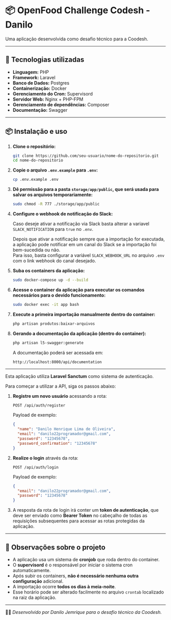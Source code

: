 # 📦 OpenFood Challenge Codesh - Danilo

Uma aplicação desenvolvida como desafio técnico para a Coodesh.

---

## 🚀 Tecnologias utilizadas

- **Linguagem:** PHP  
- **Framework:** Laravel  
- **Banco de Dados:** Postgres  
- **Containerização:** Docker  
- **Gerenciamento do Cron:** Supervisord 
- **Servidor Web:** Nginx + PHP-FPM  
- **Gerenciamento de dependências:** Composer 
- **Documentação:** Swagger 

---

## 📦 Instalação e uso

1. **Clone o repositório:**

   ```bash
   git clone https://github.com/seu-usuario/nome-do-repositorio.git
   cd nome-do-repositorio
   ```

2. **Copie o arquivo `.env.example` para `.env`:**

   ```bash
   cp .env.example .env
   ```

3. **Dê permissão para a pasta `storage/app/public`, que será usada para salvar os arquivos temporariamente:**

   ```bash
   sudo chmod -R 777 ./storage/app/public
   ```

4. **Configure o webhook de notificação do Slack:**

   Caso deseje ativar a notificação via Slack basta alterar a variavel `SLACK_NOTIFICATION` para `true` no `.env`.

   Depois que ativar a notificação sempre que a importação for executada, a aplicação pode notificar em um canal do Slack se a importação foi bem-sucedida ou não.  
   Para isso, basta configurar a variável `SLACK_WEBHOOK_URL` no arquivo `.env` com o link webhook do canal desejado.
   

5. **Suba os containers da aplicação:**

   ```bash
   sudo docker-compose up -d --build
   ```

6. **Acesse o container da aplicação para executar os comandos necessários para o devido funcionamento:**

   ```bash
   sudo docker exec -it app bash
   ```

7. **Execute a primeira importação manualmente dentro do container:**

   ```bash
   php artisan produtos:baixar-arquivos
   ```

8. **Gerando a documentação da aplicação (dentro do container):**

   ```bash
   php artisan l5-swagger:generate  
   ```
   A documentação poderá ser acessada em:
   ```bash
   http://localhost:8000/api/documentation  
   ```
---

Esta aplicação utiliza **Laravel Sanctum** como sistema de autenticação.

Para começar a utilizar a API, siga os passos abaixo:

1. **Registre um novo usuário** acessando a rota:

   ```
   POST /api/auth/register
   ```

   Payload de exemplo:

   ```json
   {
     "name": "Danilo Henrique Lima de Oliveira",
     "email": "danilo22programador@gmail.com",
     "password": "12345678",
     "password_confirmation": "12345678"
   }
   ```

2. **Realize o login** através da rota:

   ```
   POST /api/auth/login
   ```

   Payload de exemplo:

   ```json
   {
     "email": "danilo22programador@gmail.com",
     "password": "12345678"
   }
   ```

3. A resposta da rota de login irá conter um **token de autenticação**, que deve ser enviado como **Bearer Token** no cabeçalho de todas as requisições subsequentes para acessar as rotas protegidas da aplicação.

---


## 🔄 Observações sobre o projeto

- A aplicação usa um sistema de **cronjob** que roda dentro do container.  
- O **supervisord** é o responsável por iniciar o sistema cron automaticamente.
- Após subir os containers, **não é necessário nenhuma outra configuração** adicional.
- A importação ocorre **todos os dias à meia-noite**.
- Esse horário pode ser alterado facilmente no arquivo `crontab` localizado na raiz da aplicação.

---

👨‍💻 *Desenvolvido por Danilo Jemrique para o desafio técnico da Coodesh.*
